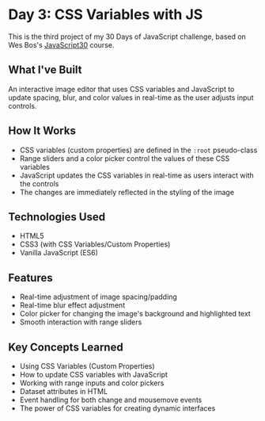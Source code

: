 # Day 3: CSS Variables with JS

This is the third project of my 30 Days of JavaScript challenge, based on Wes Bos's [JavaScript30](https://javascript30.com/) course.

## What I've Built

An interactive image editor that uses CSS variables and JavaScript to update spacing, blur, and color values in real-time as the user adjusts input controls.

## How It Works

- CSS variables (custom properties) are defined in the `:root` pseudo-class
- Range sliders and a color picker control the values of these CSS variables
- JavaScript updates the CSS variables in real-time as users interact with the controls
- The changes are immediately reflected in the styling of the image

## Technologies Used

- HTML5
- CSS3 (with CSS Variables/Custom Properties)
- Vanilla JavaScript (ES6)

## Features

- Real-time adjustment of image spacing/padding
- Real-time blur effect adjustment
- Color picker for changing the image's background and highlighted text
- Smooth interaction with range sliders

## Key Concepts Learned

- Using CSS Variables (Custom Properties)
- How to update CSS variables with JavaScript
- Working with range inputs and color pickers
- Dataset attributes in HTML
- Event handling for both change and mousemove events
- The power of CSS variables for creating dynamic interfaces 